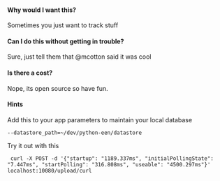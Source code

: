 
#### Why would I want this? ####
Sometimes you just want to track stuff

#### Can I do this without getting in trouble? ####
Sure, just tell them that @mcotton said it was cool

#### Is there a cost?  ####
Nope, its open source so have fun.

#### Hints ####
Add this to your app parameters to maintain your local database

    --datastore_path=~/dev/python-een/datastore

Try it out with this

     curl -X POST -d '{"startup": "1189.337ms", "initialPollingState": "7.447ms", "startPolling": "316.808ms", "useable": "4500.297ms"}' localhost:10080/upload/curl
